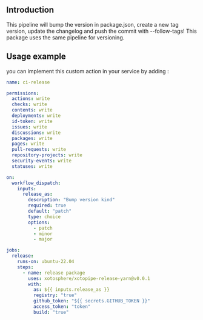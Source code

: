 ## Introduction

This pipeline will bump the version in package.json, create a new tag version, update the changelog and push the commit with --follow-tags! This package uses the same pipeline for versioning.

## Usage example

you can implement this custom action in your service by adding :

```yaml
name: ci-release

permissions:
  actions: write
  checks: write
  contents: write
  deployments: write
  id-token: write
  issues: write
  discussions: write
  packages: write
  pages: write
  pull-requests: write
  repository-projects: write
  security-events: write
  statuses: write

on:
  workflow_dispatch:
    inputs:
      release_as:
        description: "Bump version kind"
        required: true
        default: "patch"
        type: choice
        options:
          - patch
          - minor
          - major

jobs:
  release:
    runs-on: ubuntu-22.04
    steps:
      - name: release package
        uses: xotosphere/xotopipe-release-yarn@v0.0.1
        with:
          as: ${{ inputs.release_as }}
          registry: "true"
          github_token: "${{ secrets.GITHUB_TOKEN }}"
          access_token: "token"
          build: "true"
```
